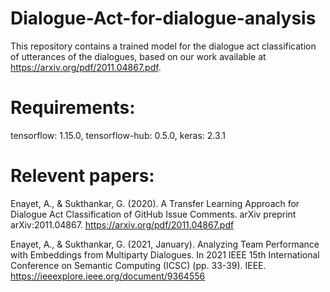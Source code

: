 # Dialogue-Act-for-dialogue-analysis
This repository contains a trained model for the dialogue act classification of utterances of the dialogues, based on our work available at https://arxiv.org/pdf/2011.04867.pdf. 
# Requirements:
  tensorflow: 1.15.0,
  tensorflow-hub: 0.5.0,
  keras: 2.3.1
# Relevent papers:
  Enayet, A., & Sukthankar, G. (2020). A Transfer Learning Approach for Dialogue Act Classification of GitHub Issue Comments. arXiv preprint arXiv:2011.04867.
  https://arxiv.org/pdf/2011.04867.pdf
  
 Enayet, A., & Sukthankar, G. (2021, January). Analyzing Team Performance with Embeddings from Multiparty Dialogues. In 2021 IEEE 15th International Conference on Semantic Computing (ICSC) (pp. 33-39). IEEE.
 https://ieeexplore.ieee.org/document/9364556
